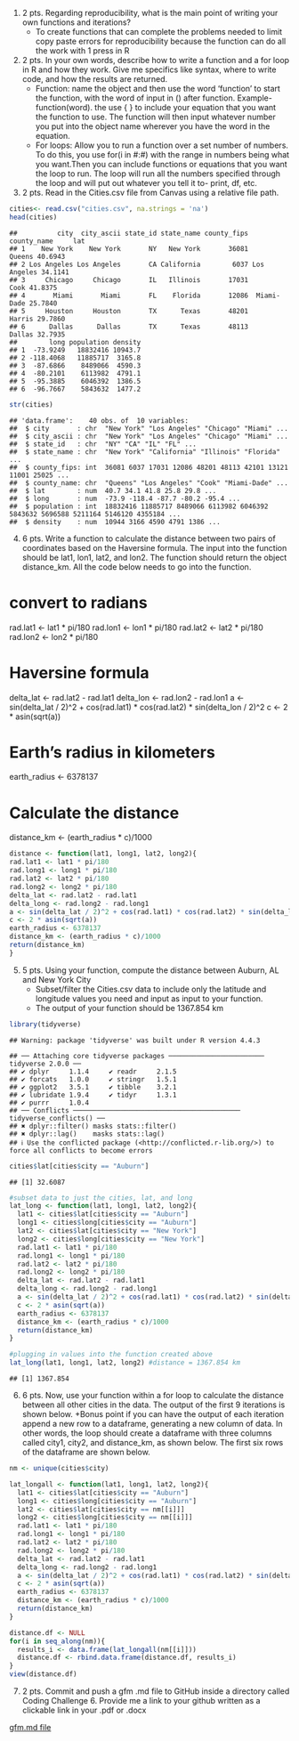 1.  2 pts. Regarding reproducibility, what is the main point of writing
    your own functions and iterations?
    - To create functions that can complete the problems needed to limit
      copy paste errors for reproducibility because the function can do
      all the work with 1 press in R
2.  2 pts. In your own words, describe how to write a function and a for
    loop in R and how they work. Give me specifics like syntax, where to
    write code, and how the results are returned.
    - Function: name the object and then use the word ‘function’ to
      start the function, with the word of input in () after function.
      Example- function(word). the use { } to include your equation that
      you want the function to use. The function will then input
      whatever number you put into the object name wherever you have the
      word in the equation.
    - For loops: Allow you to run a function over a set number of
      numbers. To do this, you use for(i in \#:#) with the range in
      numbers being what you want.Then you can include functions or
      equations that you want the loop to run. The loop will run all the
      numbers specified through the loop and will put out whatever you
      tell it to- print, df, etc.
3.  2 pts. Read in the Cities.csv file from Canvas using a relative file
    path.

``` r
cities<- read.csv("cities.csv", na.strings = 'na')
head(cities)
```

    ##          city  city_ascii state_id state_name county_fips county_name     lat
    ## 1    New York    New York       NY   New York       36081      Queens 40.6943
    ## 2 Los Angeles Los Angeles       CA California        6037 Los Angeles 34.1141
    ## 3     Chicago     Chicago       IL   Illinois       17031        Cook 41.8375
    ## 4       Miami       Miami       FL    Florida       12086  Miami-Dade 25.7840
    ## 5     Houston     Houston       TX      Texas       48201      Harris 29.7860
    ## 6      Dallas      Dallas       TX      Texas       48113      Dallas 32.7935
    ##        long population density
    ## 1  -73.9249   18832416 10943.7
    ## 2 -118.4068   11885717  3165.8
    ## 3  -87.6866    8489066  4590.3
    ## 4  -80.2101    6113982  4791.1
    ## 5  -95.3885    6046392  1386.5
    ## 6  -96.7667    5843632  1477.2

``` r
str(cities)
```

    ## 'data.frame':    40 obs. of  10 variables:
    ##  $ city       : chr  "New York" "Los Angeles" "Chicago" "Miami" ...
    ##  $ city_ascii : chr  "New York" "Los Angeles" "Chicago" "Miami" ...
    ##  $ state_id   : chr  "NY" "CA" "IL" "FL" ...
    ##  $ state_name : chr  "New York" "California" "Illinois" "Florida" ...
    ##  $ county_fips: int  36081 6037 17031 12086 48201 48113 42101 13121 11001 25025 ...
    ##  $ county_name: chr  "Queens" "Los Angeles" "Cook" "Miami-Dade" ...
    ##  $ lat        : num  40.7 34.1 41.8 25.8 29.8 ...
    ##  $ long       : num  -73.9 -118.4 -87.7 -80.2 -95.4 ...
    ##  $ population : int  18832416 11885717 8489066 6113982 6046392 5843632 5696588 5211164 5146120 4355184 ...
    ##  $ density    : num  10944 3166 4590 4791 1386 ...

4.  6 pts. Write a function to calculate the distance between two pairs
    of coordinates based on the Haversine formula. The input into the
    function should be lat1, lon1, lat2, and lon2. The function should
    return the object distance_km. All the code below needs to go into
    the function.

# convert to radians

rad.lat1 \<- lat1 \* pi/180 rad.lon1 \<- lon1 \* pi/180 rad.lat2 \<-
lat2 \* pi/180 rad.lon2 \<- lon2 \* pi/180

# Haversine formula

delta_lat \<- rad.lat2 - rad.lat1 delta_lon \<- rad.lon2 - rad.lon1 a
\<- sin(delta_lat / 2)^2 + cos(rad.lat1) \* cos(rad.lat2) \*
sin(delta_lon / 2)^2 c \<- 2 \* asin(sqrt(a))

# Earth’s radius in kilometers

earth_radius \<- 6378137

# Calculate the distance

distance_km \<- (earth_radius \* c)/1000

``` r
distance <- function(lat1, long1, lat2, long2){
rad.lat1 <- lat1 * pi/180
rad.long1 <- long1 * pi/180
rad.lat2 <- lat2 * pi/180
rad.long2 <- long2 * pi/180
delta_lat <- rad.lat2 - rad.lat1
delta_long <- rad.long2 - rad.long1
a <- sin(delta_lat / 2)^2 + cos(rad.lat1) * cos(rad.lat2) * sin(delta_long / 2)^2
c <- 2 * asin(sqrt(a)) 
earth_radius <- 6378137
distance_km <- (earth_radius * c)/1000
return(distance_km)
}
```

5.  5 pts. Using your function, compute the distance between Auburn, AL
    and New York City
    - Subset/filter the Cities.csv data to include only the latitude and
      longitude values you need and input as input to your function.
    - The output of your function should be 1367.854 km

``` r
library(tidyverse)
```

    ## Warning: package 'tidyverse' was built under R version 4.4.3

    ## ── Attaching core tidyverse packages ──────────────────────── tidyverse 2.0.0 ──
    ## ✔ dplyr     1.1.4     ✔ readr     2.1.5
    ## ✔ forcats   1.0.0     ✔ stringr   1.5.1
    ## ✔ ggplot2   3.5.1     ✔ tibble    3.2.1
    ## ✔ lubridate 1.9.4     ✔ tidyr     1.3.1
    ## ✔ purrr     1.0.4     
    ## ── Conflicts ────────────────────────────────────────── tidyverse_conflicts() ──
    ## ✖ dplyr::filter() masks stats::filter()
    ## ✖ dplyr::lag()    masks stats::lag()
    ## ℹ Use the conflicted package (<http://conflicted.r-lib.org/>) to force all conflicts to become errors

``` r
cities$lat[cities$city == "Auburn"]
```

    ## [1] 32.6087

``` r
#subset data to just the cities, lat, and long
lat_long <- function(lat1, long1, lat2, long2){
  lat1 <- cities$lat[cities$city == "Auburn"]
  long1 <- cities$long[cities$city == "Auburn"]
  lat2 <- cities$lat[cities$city == "New York"]
  long2 <- cities$long[cities$city == "New York"]
  rad.lat1 <- lat1 * pi/180
  rad.long1 <- long1 * pi/180
  rad.lat2 <- lat2 * pi/180
  rad.long2 <- long2 * pi/180
  delta_lat <- rad.lat2 - rad.lat1
  delta_long <- rad.long2 - rad.long1
  a <- sin(delta_lat / 2)^2 + cos(rad.lat1) * cos(rad.lat2) * sin(delta_long   / 2)^2
  c <- 2 * asin(sqrt(a)) 
  earth_radius <- 6378137
  distance_km <- (earth_radius * c)/1000
  return(distance_km)
}

#plugging in values into the function created above
lat_long(lat1, long1, lat2, long2) #distance = 1367.854 km
```

    ## [1] 1367.854

6.  6 pts. Now, use your function within a for loop to calculate the
    distance between all other cities in the data. The output of the
    first 9 iterations is shown below. +Bonus point if you can have the
    output of each iteration append a new row to a dataframe, generating
    a new column of data. In other words, the loop should create a
    dataframe with three columns called city1, city2, and distance_km,
    as shown below. The first six rows of the dataframe are shown below.

``` r
nm <- unique(cities$city)

lat_longall <- function(lat1, long1, lat2, long2){
  lat1 <- cities$lat[cities$city == "Auburn"]
  long1 <- cities$long[cities$city == "Auburn"]
  lat2 <- cities$lat[cities$city == nm[[i]]]
  long2 <- cities$long[cities$city == nm[[i]]]
  rad.lat1 <- lat1 * pi/180
  rad.long1 <- long1 * pi/180
  rad.lat2 <- lat2 * pi/180
  rad.long2 <- long2 * pi/180
  delta_lat <- rad.lat2 - rad.lat1
  delta_long <- rad.long2 - rad.long1
  a <- sin(delta_lat / 2)^2 + cos(rad.lat1) * cos(rad.lat2) * sin(delta_long   / 2)^2
  c <- 2 * asin(sqrt(a)) 
  earth_radius <- 6378137
  distance_km <- (earth_radius * c)/1000
  return(distance_km)
}

distance.df <- NULL
for(i in seq_along(nm)){
  results_i <- data.frame(lat_longall(nm[[i]]))
  distance.df <- rbind.data.frame(distance.df, results_i)
}
view(distance.df)
```

7.  2 pts. Commit and push a gfm .md file to GitHub inside a directory
    called Coding Challenge 6. Provide me a link to your github written
    as a clickable link in your .pdf or .docx

[gfm.md
file](https://github.com/kingjad33/PLPA6820Class/blob/main/Code%20Challenge%206/CodeChal6.md)
